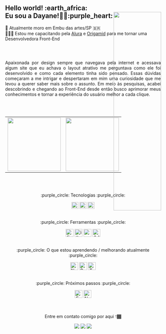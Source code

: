 <h2>Hello world! :earth_africa:	
<br>Eu sou a Dayane!👋🏾:purple_heart:
<img align='right' src="https://media.giphy.com/media/7nSIuEmcNKqFyOipPu/giphy.gif" width="40%" height="40%" style="position:absolute" frameBorder="0" class="giphy-embed" allowFullScreen></img>
</h2>
📍 Atualmente moro em Embu das artes/SP 🇧🇷
<br>👩🏾‍💻 Estou me capacitando pela <a href="https://www.alura.com.br/" target="_blank">Alura</a> e <a href="https://www.origamid.com/" target="_blank">Origamid</a> para me tornar uma Desenvolvedora Front-End 	
<h2> </h2>


<br>
<p align="justify">
Apaixonada por design sempre que navegava pela internet e acessava algum site que eu achava o layout atrativo me perguntava como ele foi desenvolvido e como cada elemento tinha sido pensado.
Essas dúvidas começaram a me intrigar e despertaram em mim uma curiosidade que me levou a querer saber mais sobre o assunto. 
Em meio às pesquisas, acabei descobrindo e chegando ao Front-End desde então busco aprimorar meus conhecimentos e tornar a experiência do usuário melhor a cada clique.
</p>
<br>
<br>

<table align="center">
  <row>
    <td>
     <!-- Card -->
      <img height='172' src='https://github-readme-stats.vercel.app/api/top-langs/?username=DayMendes&layout=compact&theme=radical'>
    </td>
    <td>
      <img height='172' src='https://github-readme-stats.vercel.app/api?username=DayMendes&show_icons=true&theme=radical'>
    </td>
  </row>
</table> 

<br>
<br>
<div align=center>
<p>:purple_circle: Tecnologias :purple_circle:</p>

<img src="https://img.shields.io/badge/JavaScript-282C34?logo=javascript&logoColor=F7DF1E" alt="JavaScript logo" title="JavaScript" height="22" />
<img src="https://img.shields.io/badge/HTML5-282C34?logo=html5&logoColor=E34F26" alt="HTML5 logo" title="HTML5" height="22" />
<img src="https://img.shields.io/badge/CSS3-282C34?logo=css3&logoColor=1572B6" alt="CSS3 logo" title="CSS3" height="22" />


<br>
<br>


<p align=center>:purple_circle: Ferramentas :purple_circle:</p>

<img alt="figma logo"  height="25" title="figma" src="https://cdn.jsdelivr.net/gh/devicons/devicon/icons/figma/figma-original.svg"/>
<img alt="illustrator logo" title="illustrator" height="25" src="https://cdn.jsdelivr.net/gh/devicons/devicon/icons/illustrator/illustrator-plain.svg"/>
<img alt="vscode logo" title="vscode" height="25" src="https://cdn.jsdelivr.net/gh/devicons/devicon/icons/vscode/vscode-original.svg"/>
<img alt="Adobe XD logo" title="XD" height="25" src="https://cdn.jsdelivr.net/gh/devicons/devicon/icons/xd/xd-plain.svg"/>

<br>
<br>

<p align=center>:purple_circle: O que estou aprendendo / melhorando atualmente :purple_circle:</p>

<img src="https://img.shields.io/badge/Node.js-282C34?logo=node.js&logoColor=339933" alt="Node.js logo" title="Node.js" height="25"/>
<img src="https://img.shields.io/badge/React-282C34?logo=react&logoColor=61DAFB" alt="React logo" title="React.js / React Native" height="25"/>
<img src="https://img.shields.io/badge/TypeScript-282C34?logo=typescript&logoColor=3178C6" alt="TypeScript logo" title="TypeScript" height="25"/>

<br>
<br>

<p align=center>:purple_circle: Próximos passos :purple_circle:</p>

<img src="https://img.shields.io/badge/Express-282C34?logo=express&logoColor=FFFFFF" alt="Express.js logo" title="Express.js" height="25"/>
<img src="https://img.shields.io/badge/Next.js-282C34?logo=next.js&logoColor=FFFFFF" alt="Next.js logo" title="Next.js" height="25"/>

</div>
<br>
<br>

   <p align="center"> Entre em contato comigo por aqui 👇🏾</p>
<p align=center>
   <a href="https://www.linkedin.com/in/dayanemendes-dev/" target="_blank"><img src="https://img.shields.io/badge/-LinkedIn-%230077B5?style=for-the-badge&logo=linkedin&logoColor=white" target="_blank"></a> 
   <a href="https://www.instagram.com/daay.mendez/" target="_blank"><img src="https://img.shields.io/badge/-Instagram-%23E4405F?style=for-the-badge&logo=instagram&logoColor=white" target="_blank"></a>
   <a href = "mailto: day.neisca@gmail.com"><img src="https://img.shields.io/badge/-Gmail-%23333?style=for-the-badge&logo=gmail&logoColor=white" target="_blank"></a>
<p/>


